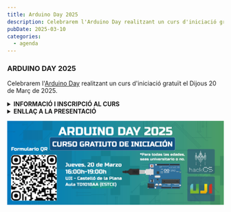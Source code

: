 ```yaml
---
title: Arduino Day 2025
description: Celebrarem l'Arduino Day realitzant un curs d'iniciació gratuït el Dijous 20 de Març de 2025.
pubDate: 2025-03-10
categories:
  - agenda
---
```


### ARDUINO DAY 2025

Celebrarem l'[Arduino Day](https://days.arduino.cc/about) realitzant un curs d'iniciació gratuït el Dijous 20 de Març de 2025.

<details>
  <summary><strong>INFORMACIÓ I INSCRIPCIÓ AL CURS</strong></summary>

  Data: **dijous 20/03**

  Lloc: [UJI](https://www.google.es/maps/place/Universitat+Jaume+I/@39.9902105,-0.0511631,14z/data=!4m6!3m5!1s0xd5ffe0fca9b5147:0x1368bf53b3a7fb3f!8m2!3d39.9943481!4d-0.0702147!16zL20vMDg0dGNk?coh=164777&entry=tt&shorturl=1)

  En el curs s'ensenyarà l'estructura bàsica de l'Arduino, l'ús dels seus pins GPIO i dels pins analògics. Així mateix, es realitzaran projectes de forma pràctica per experimentar com funciona l'Arduino.

Es farà a l'**Aula TD1018AA** de **16-19h**. 

**IMPORTANT: És necessari portar ordinador portàtil amb l'Arduino IDE instal·lat.**

  
  Enllaç per inscriure's: https://forms.gle/fayBGnjUVXNkvHoZ8 
</details>

<details>
  <summary><strong>ENLLAÇ A LA PRESENTACIÓ</strong></summary>
</details>

![](images/Banner-Arduino-Day_Mesa-de-trabajo-1-1024x395.png)

